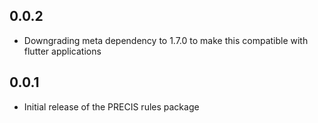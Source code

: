 ## 0.0.2

* Downgrading meta dependency to 1.7.0 to make this compatible with flutter applications

## 0.0.1

* Initial release of the PRECIS rules package
